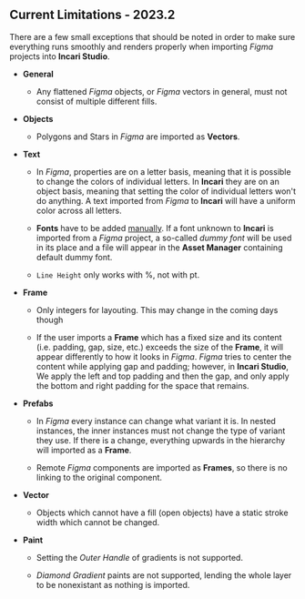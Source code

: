 ## Current Limitations - 2023.2

There are a few small exceptions that should be noted in order to make sure everything runs smoothly and renders properly when importing *Figma* projects into **Incari Studio**.

* **General**

  * Any flattened *Figma* objects, or *Figma* vectors in general, must not consist of multiple different fills.

* **Objects**

  * Polygons and Stars in *Figma* are imported as **Vectors**.

* **Text**

  * In *Figma*, properties are on a letter basis, meaning that it is possible to change the colors of individual letters. In **Incari** they are on an object basis, meaning that setting the color of individual letters won't do anything. A text imported from *Figma* to **Incari** will have a uniform color across all letters.

  * **Fonts** have to be added [manually](../modules/project-settings/fonts.md). If a font unknown to **Incari** is imported from a *Figma* project, a so-called *dummy font* will be used in its place and a file will appear in the **Asset Manager** containing default dummy font. 

  * `Line Height` only works with %, not with pt.

* **Frame**

  * Only integers for layouting. This may change in the coming days though

  * If the user imports a **Frame** which has a fixed size and its content (i.e. padding, gap, size, etc.) exceeds the size of the **Frame**, it will appear differently to how it looks in *Figma*. *Figma* tries to center the content while applying gap and padding; however, in **Incari Studio**, We apply the left and top padding and then the gap, and only apply the bottom and right padding for the space that remains.

* **Prefabs**

  * In *Figma* every instance can change what variant it is. In nested instances, the inner instances must not change the type of variant they use. If there is a change, everything upwards in the hierarchy will imported as a **Frame**. 

  * Remote *Figma* components are imported as **Frames**, so there is no linking to the original component.


* **Vector**

  * Objects which cannot have a fill (open objects) have a static stroke width which cannot be changed. 

* **Paint**

  * Setting the *Outer Handle* of gradients is not supported.

  * *Diamond Gradient* paints are not supported, lending the whole layer to be nonexistant as nothing is imported.
